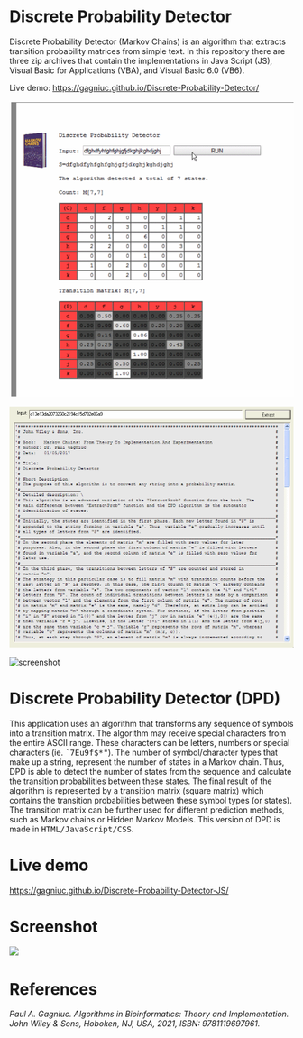 # Discrete Probability Detector
Discrete Probability Detector (Markov Chains) is an algorithm that extracts transition probability matrices from simple text. In this repository there are three zip archives that contain the implementations in Java Script (JS), Visual Basic for Applications (VBA), and Visual Basic 6.0 (VB6).

Live demo: https://gagniuc.github.io/Discrete-Probability-Detector/

![screenshot](https://github.com/Gagniuc/Discrete-Probability-Detector/blob/main/How%20To.gif)

![screenshot](https://github.com/Gagniuc/Discrete-Probability-Detector/blob/main/img/How%20To%20VB6.gif)

![screenshot](https://github.com/Gagniuc/Discrete-Probability-Detector/blob/main/img/How%20To%20Excel%20VBA.gif)


# Discrete Probability Detector (DPD)
This application uses an algorithm that transforms any sequence of symbols into a transition matrix. The algorithm may receive special characters from the entire ASCII range. These characters can be letters, numbers or special characters (ie. <kbd>`7Eu9f$*"</kbd>). The number of symbol/character types that make up a string, represent the number of states in a Markov chain. Thus, DPD is able to detect the number of states from the sequence and calculate the transition probabilities between these states. The final result of the algorithm is represented by a transition matrix (square matrix) which contains the transition probabilities between these symbol types (or states). The transition matrix can be further used for different prediction methods, such as Markov chains or Hidden Markov Models. This version of DPD is made in <kbd>HTML/JavaScript/CSS</kbd>.

# Live demo 
https://gagniuc.github.io/Discrete-Probability-Detector-JS/

# Screenshot
<kbd><img src="https://github.com/Gagniuc/Discrete-Probability-Detector-DPD-/blob/main/%5BG%5D%20Discrete%20Probability%20Detector.png" /></kbd>

# References

<i>Paul A. Gagniuc. Algorithms in Bioinformatics: Theory and Implementation. John Wiley & Sons, Hoboken, NJ, USA, 2021, ISBN: 9781119697961.</i>
